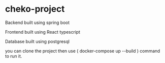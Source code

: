 # cheko-project
Backend built using spring boot 

Frontend built using React typescript

Database built using postgresql

you can clone the project then use ( docker-compose up --build ) command to run it.
